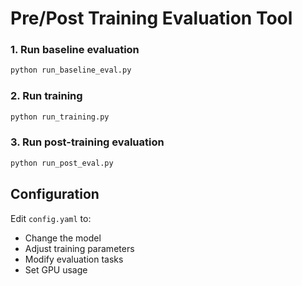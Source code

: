# Pre/Post Training Evaluation Tool

### 1. Run baseline evaluation
```bash
python run_baseline_eval.py
```

### 2. Run training
```bash
python run_training.py
```

### 3. Run post-training evaluation
```bash
python run_post_eval.py
```

## Configuration

Edit `config.yaml` to:
- Change the model
- Adjust training parameters
- Modify evaluation tasks
- Set GPU usage
